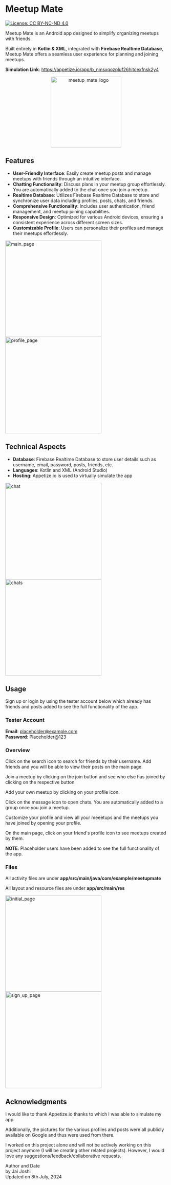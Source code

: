 # Meetup Mate
[![License: CC BY-NC-ND 4.0](https://img.shields.io/badge/License-CC%20BY--NC--ND%204.0-lightgrey.svg)](https://creativecommons.org/licenses/by-nc-nd/4.0/)

Meetup Mate is an Android app designed to simplify organizing meetups with friends.   

Built entirely in **Kotlin & XML**, integrated with **Firebase Realtime Database**, Meetup Mate offers a 
seamless user experience for planning and joining meetups.

**Simulation Link**: https://appetize.io/app/b_nmsxqozpluf26hitcexfnsk2y4

<a href="https://appetize.io/app/b_nmsxqozpluf26hitcexfnsk2y4">
  <p align="center">
    <img width="220" alt="meetup_mate_logo" src="https://github.com/Jai0212/Meetup-Mate/assets/86296165/7c39f77e-2b78-43a7-8d17-3c3909100f08">
  </p>
</a>


## Features
* **User-Friendly Interface**: Easily create meetup posts and manage meetups with friends through an intuitive interface.
* **Chatting Functionality**: Discuss plans in your meetup group effortlessly. You are automatically added to the chat once you join a meetup.
* **Realtime Database**: Utilizes Firebase Realtime Database to store and synchronize user data including profiles, posts, chats, and friends.
* **Comprehensive Functionality**: Includes user authentication, friend management, and meetup joining capabilities.
* **Responsive Design**: Optimized for various Android devices, ensuring a consistent experience across different screen sizes.
* **Customizable Profile**: Users can personalize their profiles and manage their meetups effortlessly.

<img width="300" alt="main_page" src="https://github.com/Jai0212/Meetup-Mate/assets/86296165/c7ad55a1-a8de-45dd-bfb7-73ad5e1c7695">
<img width="300" alt="profile_page" src="https://github.com/Jai0212/Meetup-Mate/assets/86296165/cf4e1be9-2ddb-4196-b80c-88368a96359f">


## Technical Aspects
* **Database**: Firebase Realtime Database to store user details such as username, email, password, posts, friends, etc.
* **Languages**: Kotlin and XML (Android Studio)
* **Hosting**: Appetize.io is used to virtually simulate the app

<img width="300" alt="chat" src="https://github.com/Jai0212/Meetup-Mate/assets/86296165/a5aeb4d6-6c8b-4c8e-84c9-f444ecd4c007">
<img width="300" alt="chats" src="https://github.com/Jai0212/Meetup-Mate/assets/86296165/165ed35e-8181-460a-9652-41f5204ac1ae">


## Usage
Sign up or login by using the tester account below which already has friends and posts added to see the full functionality of the app.  

### Tester Account
**Email**: placeholder@example.com  
**Password**: Placeholder@123  

### Overview
Click on the search icon to search for friends by their username. Add friends and you will be able 
to view their posts on the main page.  

Join a meetup by clicking on the join button and see who else 
has joined by clicking on the respective button  

Add your own meetup by clicking on your profile icon.  

Click on the message icon to open chats. You are automatically added to a group once you join a meetup.

Customize your profile and view all your meeetups and the meetups you have joined by opening your profile.  

On the main page, click on your friend's profile icon to see meetups created by them.  

**NOTE**: Placeholder users have been added to see the full functionality of the app.  

### Files
All activity files are under **app/src/main/java/com/example/meetupmate**  

All layout and resource files are under **app/src/main/res**

<img width="300" alt="initial_page" src="https://github.com/Jai0212/Meetup-Mate/assets/86296165/c6332a8e-67fd-42a2-b61a-800c128591dd">
<img width="300" alt="sign_up_page" src="https://github.com/Jai0212/Meetup-Mate/assets/86296165/44355efd-b9cf-435c-b12f-b6d9e637c494">


## Acknowledgments
I would like to thank Appetize.io thanks to which I was able to simulate my app.

Additionally, the pictures for the various profiles and posts were all publicly available on Google and thus were used from there.

I worked on this project alone and will not be actively working on this project anymore (I will be creating other related projects). However, I would love any suggestions/feedback/collaborative requests.

Author and Date  
by Jai Joshi  
Updated on 8th July, 2024
